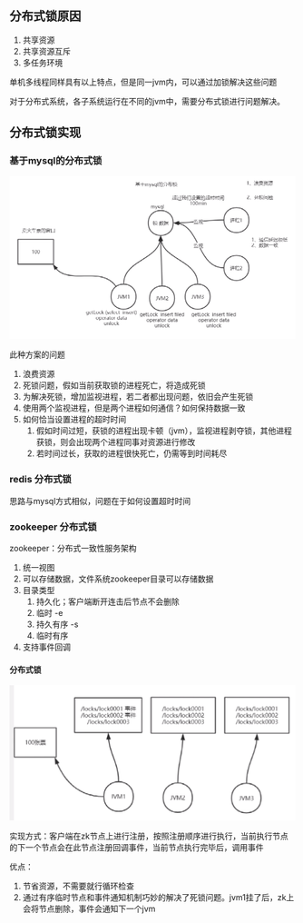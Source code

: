 ## 分布式锁原因

1. 共享资源
2. 共享资源互斥
3. 多任务环境

单机多线程同样具有以上特点，但是同一jvm内，可以通过加锁解决这些问题

对于分布式系统，各子系统运行在不同的jvm中，需要分布式锁进行问题解决。

## 分布式锁实现

### 基于mysql的分布式锁

![image-20200712000650154](./pics/分布式锁-mysql.png)

此种方案的问题

1. 浪费资源
2. 死锁问题，假如当前获取锁的进程死亡，将造成死锁
3. 为解决死锁，增加监视进程，若二者都出现问题，依旧会产生死锁
4. 使用两个监视进程，但是两个进程如何通信？如何保持数据一致
5. 如何恰当设置进程的超时时间
   1. 假如时间过短，获锁的进程出现卡顿（jvm），监视进程剥夺锁，其他进程获锁，则会出现两个进程同事对资源进行修改
   2. 若时间过长，获取的进程很快死亡，仍需等到时间耗尽

### redis 分布式锁

思路与mysql方式相似，问题在于如何设置超时时间

### zookeeper 分布式锁

zookeeper：分布式一致性服务架构

1. 统一视图
2. 可以存储数据，文件系统zookeeper目录可以存储数据
3. 目录类型
   1. 持久化；客户端断开连击后节点不会删除
   2. 临时 -e
   3. 持久有序 -s
   4. 临时有序
4. 支持事件回调

#### 分布式锁

![分布式锁-zookeeper](./pics/分布式锁-zookeeper.png)

实现方式：客户端在zk节点上进行注册，按照注册顺序进行执行，当前执行节点的下一个节点会在此节点注册回调事件，当前节点执行完毕后，调用事件

优点：

1. 节省资源，不需要就行循环检查
2. 通过有序临时节点和事件通知机制巧妙的解决了死锁问题。jvm1挂了后，zk上会将节点删除，事件会通知下一个jvm

